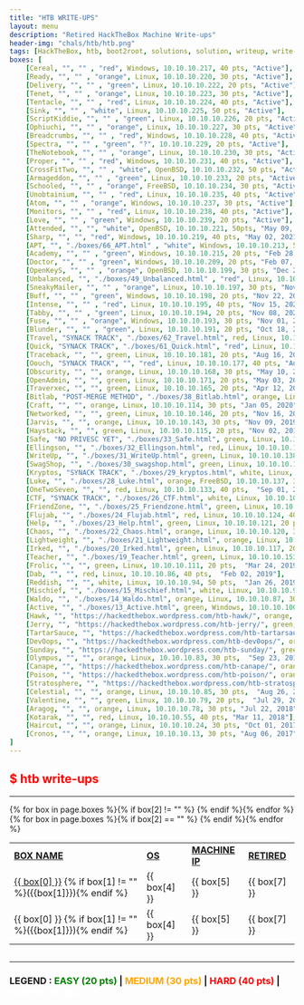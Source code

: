 ```yaml
---
title: "HTB WRITE-UPS"
layout: menu
description: "Retired HackTheBox Machine Write-ups"
header-img: "chals/htb/htb.png"
tags: [HackTheBox, htb, boot2root, solutions, solution, writeup, write-up, machines, machine, linux, windows, openbsd, stratosphere, poison, canape, sunday, devoops, tartarsauce, jerry, hawk, active, waldo, mischief, teacher, irked, lightweight, chaos, help, flujab, friendzone, ctf, luke, kryptos, swagshop, writeup, ellingson, safe, jebidiah-anthony, jebidiah, pentest, pentesting, penetration testing]
boxes: [
    [Cereal, "", "" , "red", Windows, 10.10.10.217, 40 pts, "Active"],
    [Ready, "", "" , "orange", Linux, 10.10.10.220, 30 pts, "Active"],
    [Delivery, "", "" , "green", Linux, 10.10.10.222, 20 pts, "Active"],
    [Tenet, "", "" , "orange", Linux, 10.10.10.223, 30 pts, "Active"],
    [Tentacle, "", "" , "red", Linux, 10.10.10.224, 40 pts, "Active"],
    [Sink, "", "" , "white", Linux, 10.10.10.225, 50 pts, "Active"],
    [ScriptKiddie, "", "" , "green", Linux, 10.10.10.226, 20 pts, "Active"],
    [Ophiuchi, "", "" , "orange", Linux, 10.10.10.227, 30 pts, "Active"],
    [Breadcrumbs, "", "" , "red", Windows, 10.10.10.228, 40 pts, "Active"],
    [Spectra, "", "" , "green", "?", 10.10.10.229, 20 pts, "Active"],
    [TheNotebook, "", "" , "orange", Linux, 10.10.10.230, 30 pts, "Active"],
    [Proper, "", "" , "red", Windows, 10.10.10.231, 40 pts, "Active"],
    [CrossFitTwo, "", "" , "white", OpenBSD, 10.10.10.232, 50 pts, "Active"],
    [Armageddon, "", "" , "green", Linux, 10.10.10.233, 20 pts, "Active"],
    [Schooled, "", "" , "orange", FreeBSD, 10.10.10.234, 30 pts, "Active"],
    [Unobtainium, "", "" , "red", Linux, 10.10.10.235, 40 pts, "Active"],
    [Atom, "", "" , "orange", Windows, 10.10.10.237, 30 pts, "Active"],
    [Monitors, "", "" , "red", Linux, 10.10.10.238, 40 pts, "Active"],
    [Love, "", "" , "green", Windows, 10.10.10.239, 20 pts, "Active"],
    [Attended, "", "", "white", OpenBSD, 10.10.10.221, 50pts, "May 09, 2021"]
    [Sharp, "", "", "red", Windows, 10.10.10.219, 40 pts, "May 02, 2021"],
    [APT, "", "./boxes/66_APT.html" , "white", Windows, 10.10.10.213, 50 pts, "Apr 11, 2021"],
    [Academy, "", "" , "green", Windows, 10.10.10.215, 20 pts, "Feb 28, 2021"],
    [Doctor, "", "" , "green", Windows, 10.10.10.209, 20 pts, "Feb 07, 2021"],
    [OpenKeyS, "", "" , "orange", OpenBSD, 10.10.10.199, 30 pts, "Dec 20, 2020"],
    [Unbalanced, "", "./boxes/49_Unbalanced.html" , "red", Linux, 10.10.10.200, 40 pts, "Dec 06, 2020"],
    [SneakyMailer, "", "" , "orange", Linux, 10.10.10.197, 30 pts, "Nov 29, 2020"],
    [Buff, "", "" , "green", Windows, 10.10.10.198, 20 pts, "Nov 22, 2020"],
    [Intense, "", "" , "red", Linux, 10.10.10.195, 40 pts, "Nov 15, 2020"],
    [Tabby, "", "" , "green", Linux, 10.10.10.194, 20 pts, "Nov 08, 2020"],
    [Fuse, "", "" , "orange", Windows, 10.10.10.193, 30 pts, "Nov 01, 2020"],
    [Blunder, "", "" , "green", Linux, 10.10.10.191, 20 pts, "Oct 18, 2020"],
    [Travel, "SYNACK TRACK", "./boxes/62_Travel.html", red, Linux, 10.10.10.189, 40 pts, "Sep 13, 2020"],
    [Quick, "SYNACK TRACK", "./boxes/61_Quick.html", "red", Linux, 10.10.10.186, 40 pts, "Aug 30, 2020"],
    [Traceback, "", "", green, Linux, 10.10.10.181, 20 pts, "Aug 16, 2020"],
    [Oouch, "SYNACK TRACK", "", "red", Linux, 10.10.10.177, 40 pts, "Aug 02, 2020"],
    [Obscurity, "", "", orange, Linux, 10.10.10.168, 30 pts, "May 10, 2020"],
    [OpenAdmin, "", "", green, Linux, 10.10.10.171, 20 pts, "May 03, 2020"],
    [Traverxec, "", "", green, Linux, 10.10.10.165, 20 pts, "Apr 12, 2020"],
    [Bitlab, "POST-MERGE METHOD", "./boxes/38_Bitlab.html", orange, Linux, 10.10.10.110, 30 pts, "Jan 12, 2020"],
    [Craft, "", "", orange, Linux, 10.10.10.114, 30 pts, "Jan 05, 2020"],
    [Networked, "", "", green, Linux, 10.10.10.146, 20 pts, "Nov 16, 2019"],
    [Jarvis, "", "", orange, Linux, 10.10.10.143, 30 pts, "Nov 09, 2019"],
    [Haystack, "", "", green, Linux, 10.10.10.115, 20 pts, "Nov 02, 2019"],
    [Safe, "NO PRIVESC YET", "./boxes/33_Safe.html", green, Linux, 10.10.10.147, 20 pts, "Oct 26, 2019"],
    [Ellingson, "", "./boxes/32_Ellingson.html", red, Linux, 10.10.10.139, 40 pts, "Oct 19, 2019"],
    [WriteUp, "", "./boxes/31_WriteUp.html", green, Linux, 10.10.10.138, 20 pts,  "Oct 12, 2019"],
    [SwagShop, "", "./boxes/30_swagshop.html", green, Linux, 10.10.10.140, 20 pts, "Sep 28, 2019"],
    [Kryptos, "SYNACK TRACK", "./boxes/29_kryptos.html", white, Linux, 10.10.10.129, 50 pts, "Sep 21, 2019"],
    [Luke, "", "./boxes/28_Luke.html", orange, FreeBSD, 10.10.10.137, 30 pts,  "Sep 14, 2019"],
    [OneTwoSeven, "", "", red, Linux, 10.10.10.133, 40 pts,  "Sep 01, 2019"],
    [CTF, "SYNACK TRACK", "./boxes/26_CTF.html", white, Linux, 10.10.10.122, 50 pts, "Jul 20, 2019"],
    [FriendZone, "", "./boxes/25_Friendzone.html", green, Linux, 10.10.10.123, 20 pts,  "Jul 13, 2019"],
    [Flujab, "", "./boxes/24_Flujab.html", red, Linux, 10.10.10.124, 40 pts,  "Jun 15, 2019"],
    [Help, "", "./boxes/23_Help.html", green, Linux, 10.10.10.121, 20 pts,  "Jun 08, 2019"],
    [Chaos, "", "./boxes/22_Chaos.html", orange, Linux, 10.10.10.120, 30 pts,  "May 25, 2019"],
    [Lightweight, "", "./boxes/21_Lightweight.html", orange, Linux, 10.10.10.119, 30 pts,  "May 11, 2019"],
    [Irked, "", "./boxes/20_Irked.html", green, Linux, 10.10.10.117, 20 pts,  "Apr 27, 2019"],
    [Teacher, "", "./boxes/19_Teacher.html", green, Linux, 10.10.10.153, 20 pts,  "Apr 20, 2019"],
    [Frolic, "", "", green, Linux, 10.10.10.111, 20 pts,  "Mar 24, 2019"],
    [Dab, "", "", red, Linux, 10.10.10.86, 40 pts,  "Feb 02, 2019"],
    [Reddish, "", "", white, Linux, 10.10.10.94, 50 pts,  "Jan 26, 2019"],
    [Mischief, "", "./boxes/15_Mischief.html", white, Linux, 10.10.10.92, 50 pts,  "Jan 06, 2019"],
    [Waldo, "", "./boxes/14_Waldo.html", orange, Linux, 10.10.10.87, 30 pts,  "Dec 16, 2018"],
    [Active, "", "./boxes/13_Active.html", green, Windows, 10.10.10.100, 20 pts,  "Dec 09, 2018"],
    [Hawk, "", "https://hackedthebox.wordpress.com/htb-hawk/", orange, Linux, 10.10.10.102, 30 pts,  "Dec 02, 2018"],
    [Jerry, "", "https://hackedthebox.wordpress.com/htb-jerry/", green, Windows, 10.10.10.95, 20 pts,  "Nov 18, 2018"],
    [TartarSauce, "", "https://hackedthebox.wordpress.com/htb-tartarsauce/", orange, Linux, 10.10.10.88, 30 pts,  "Oct 21, 2018"],
    [DevOops, "", "https://hackedthebox.wordpress.com/htb-dev0ops/", orange, Linux, 10.10.10.91, 30 pts,  "Oct 14, 2018"],
    [Sunday, "", "https://hackedthebox.wordpress.com/htb-sunday/", green, Solaris, 10.10.10.76, 20 pts,  "Sep 30, 2018"],
    [Olympus, "", "", orange, Linux, 10.10.10.83, 30 pts,  "Sep 23, 2018"],
    [Canape, "", "https://hackedthebox.wordpress.com/htb-canape/", orange, Linux, 10.10.10.70, 30 pts,  "Sep 16, 2018"],
    [Poison, "", "https://hackedthebox.wordpress.com/htb-poison/", orange, FreeBSD, 10.10.10.84, 30 pts,  "Sep 09, 2018"],
    [Stratosphere, "", "https://hackedthebox.wordpress.com/htb-stratosphere/", orange, Linux, 10.10.10.64, 30 pts, "Sep 02, 2018"],
    [Celestial, "", "", orange, Linux, 10.10.10.85, 30 pts,  "Aug 26, 2018"],
    [Valentine, "", "", green, Linux, 10.10.10.79, 20 pts,  "Jul 29, 2018"],
    [Aragog, "", "", orange, Linux, 10.10.10.78, 30 pts, "Jul 22, 2018"],
    [Kotarak, "", "", red, Linux, 10.10.10.55, 40 pts, "Mar 11, 2018"],
    [Haircut, "", "", orange, Linux, 10.10.10.24, 30 pts, "Oct 01, 2017"],
    [Cronos, "", "", orange, Linux, 10.10.10.13, 30 pts, "Aug 06, 2017"],
]
---
```


## <span style="color:red">$ htb write-ups</span>

---

<div style="overflow-x:auto">
  <table>
    <tr>
      <td><strong style="text-decoration:underline">BOX NAME</strong></td>
      <td><strong style="text-decoration:underline">OS</strong></td>
      <td><strong style="text-decoration:underline">MACHINE IP</strong></td>
      <td><strong style="text-decoration:underline">RETIRED</strong></td>
    </tr>
    {% for box in page.boxes %}{% if box[2] != "" %}
    <tr>
      <td><a href="{{ box[2] }}">{{ box[0] }}</a> {% if box[1] != "" %}({{box[1]}}){% endif %}</td>
      <td><span style="color:{{ box[3] }}">{{ box[4] }}</span></td>
      <td><span style="color:{{ box[3] }}">{{ box[5] }}</span></td>
      <td>{{ box[7] }}</td>
    </tr>
    {% endif %}{% endfor %}
    {% for box in page.boxes %}{% if box[2] == "" %}
    <tr>
      <td>{{ box[0] }} {% if box[1] != "" %}({{box[1]}}){% endif %}</td>
      <td><span style="color:{{ box[3] }}">{{ box[4] }}</span></td>
      <td><span style="color:{{ box[3] }}">{{ box[5] }}</span></td>
      <td>{{ box[7] }}</td>
    </tr>
    {% endif %}{% endfor %}
  </table>
</div>

---

### LEGEND : <strong style="color:green">EASY (20 pts)</strong> | <strong style="color:orange">MEDIUM (30 pts)</strong> | <strong style="color:red">HARD (40 pts)</strong> | <strong style="color:white">INSANE (50 pts)</strong>

